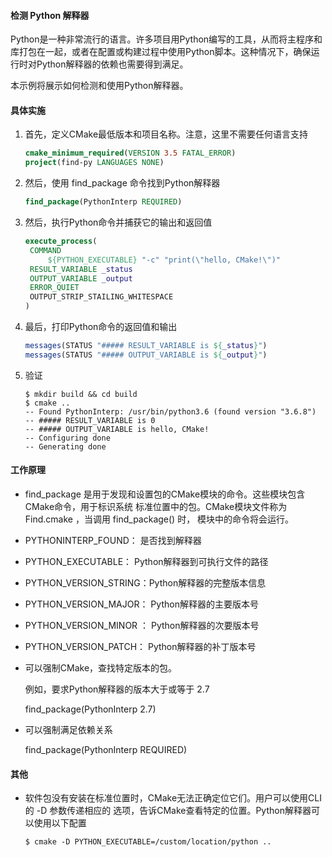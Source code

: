 #### 检测 Python 解释器

Python是一种非常流行的语言。许多项目用Python编写的工具，从而将主程序和库打包在一起，或者在配置或构建过程中使用Python脚本。这种情况下，确保运行时对Python解释器的依赖也需要得到满足。

本示例将展示如何检测和使用Python解释器。

#### 具体实施

1. 首先，定义CMake最低版本和项目名称。注意，这里不需要任何语言支持

   ``` cmake
   cmake_minimum_required(VERSION 3.5 FATAL_ERROR)
   project(find-py LANGUAGES NONE)
   ```

2. 然后，使用 find_package 命令找到Python解释器

   ``` cmake
   find_package(PythonInterp REQUIRED)
   ```

3. 然后，执行Python命令并捕获它的输出和返回值

   ``` cmake 
   execute_process(
   	COMMAND
   		${PYTHON_EXECUTABLE} "-c" "print(\"hello, CMake!\")"
   	RESULT_VARIABLE _status
   	OUTPUT_VARIABLE _output
   	ERROR_QUIET
   	OUTPUT_STRIP_STAILING_WHITESPACE
   )
   ```

4. 最后，打印Python命令的返回值和输出

   ``` cmake 
   messages(STATUS "##### RESULT_VARIABLE is ${_status}")
   messages(STATUS "##### OUTPUT_VARIABLE is ${_output}")
   ```

5. 验证

   ``` shell
   $ mkdir build && cd build
   $ cmake ..
   -- Found PythonInterp: /usr/bin/python3.6 (found version "3.6.8")
   -- ##### RESULT_VARIABLE is 0
   -- ##### OUTPUT_VARIABLE is hello, CMake!
   -- Configuring done
   -- Generating done
   
   ```

#### 工作原理

- find_package 是用于发现和设置包的CMake模块的命令。这些模块包含CMake命令，用于标识系统
  标准位置中的包。CMake模块文件称为 Find<name>.cmake ，当调用 find_package(<name>) 时，
  模块中的命令将会运行。

- PYTHONINTERP_FOUND：     是否找到解释器

- PYTHON_EXECUTABLE：        Python解释器到可执行文件的路径

- PYTHON_VERSION_STRING：Python解释器的完整版本信息

- PYTHON_VERSION_MAJOR： Python解释器的主要版本号

- PYTHON_VERSION_MINOR ： Python解释器的次要版本号

- PYTHON_VERSION_PATCH：  Python解释器的补丁版本号

- 可以强制CMake，查找特定版本的包。

  例如，要求Python解释器的版本大于或等于 2.7

  find_package(PythonInterp 2.7)

- 可以强制满足依赖关系

  find_package(PythonInterp REQUIRED)

#### 其他

- 软件包没有安装在标准位置时，CMake无法正确定位它们。用户可以使用CLI的 -D 参数传递相应的
  选项，告诉CMake查看特定的位置。Python解释器可以使用以下配置

  ` $ cmake -D PYTHON_EXECUTABLE=/custom/location/python .. `
